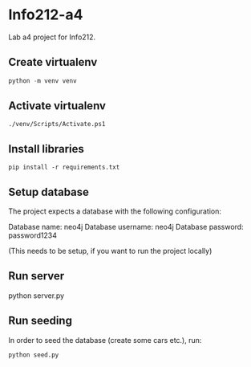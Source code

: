 # Info212-a4

Lab a4 project for Info212.

## Create virtualenv

```powershell
python -m venv venv
```

## Activate virtualenv

```
./venv/Scripts/Activate.ps1
```

## Install libraries

```
pip install -r requirements.txt
```

## Setup database

The project expects a database with the following configuration:

Database name: neo4j
Database username: neo4j
Database password: password1234

(This needs to be setup, if you want to run the project locally)

## Run server

python server.py

## Run seeding

In order to seed the database (create some cars etc.), run:

```
python seed.py
```